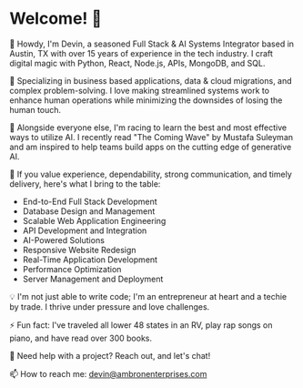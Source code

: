 # Welcome! 🚀

👋 Howdy, I'm Devin, a seasoned Full Stack & AI Systems Integrator based in Austin, TX with over 15 years of experience in the tech industry. I craft digital magic with Python, React, Node.js, APIs, MongoDB, and SQL. 

👀 Specializing in business based applications, data & cloud migrations, and complex problem-solving. I love making streamlined systems work to enhance human operations while minimizing the downsides of losing the human touch.

🌱 Alongside everyone else, I'm racing to learn the best and most effective ways to utilize AI. I recently read "The Coming Wave" by Mustafa Suleyman and am inspired to help teams build apps on the cutting edge of generative AI.

💼 If you value experience, dependability, strong communication, and timely delivery, here's what I bring to the table:
- End-to-End Full Stack Development
- Database Design and Management
- Scalable Web Application Engineering
- API Development and Integration
- AI-Powered Solutions
- Responsive Website Redesign
- Real-Time Application Development
- Performance Optimization
- Server Management and Deployment

💡 I'm not just able to write code; I'm an entrepreneur at heart and a techie by trade. I thrive under pressure and love challenges.

⚡ Fun fact: I've traveled all lower 48 states in an RV, play rap songs on piano, and have read over 300 books.

💬 Need help with a project? Reach out, and let's chat!

📫 How to reach me: devin@ambronenterprises.com
